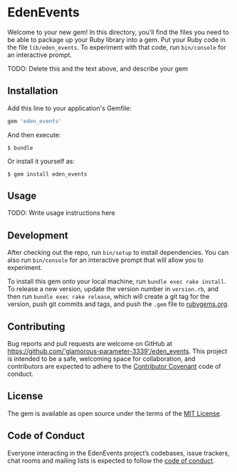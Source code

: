 # EdenEvents

Welcome to your new gem! In this directory, you'll find the files you need to be able to package up your Ruby library into a gem. Put your Ruby code in the file `lib/eden_events`. To experiment with that code, run `bin/console` for an interactive prompt.

TODO: Delete this and the text above, and describe your gem

## Installation

Add this line to your application's Gemfile:

```ruby
gem 'eden_events'
```

And then execute:

    $ bundle

Or install it yourself as:

    $ gem install eden_events

## Usage

TODO: Write usage instructions here

## Development

After checking out the repo, run `bin/setup` to install dependencies. You can also run `bin/console` for an interactive prompt that will allow you to experiment.

To install this gem onto your local machine, run `bundle exec rake install`. To release a new version, update the version number in `version.rb`, and then run `bundle exec rake release`, which will create a git tag for the version, push git commits and tags, and push the `.gem` file to [rubygems.org](https://rubygems.org).

## Contributing

Bug reports and pull requests are welcome on GitHub at https://github.com/'glamorous-parameter-3339'/eden_events. This project is intended to be a safe, welcoming space for collaboration, and contributors are expected to adhere to the [Contributor Covenant](http://contributor-covenant.org) code of conduct.

## License

The gem is available as open source under the terms of the [MIT License](https://opensource.org/licenses/MIT).

## Code of Conduct

Everyone interacting in the EdenEvents project’s codebases, issue trackers, chat rooms and mailing lists is expected to follow the [code of conduct](https://github.com/'glamorous-parameter-3339'/eden_events/blob/master/CODE_OF_CONDUCT.md).
